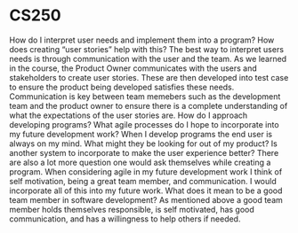 # CS250
How do I interpret user needs and implement them into a program? How does creating “user stories” help with this?
The best way to interpret users needs is through communication with the user and the team. As we learned in the course, the Product Owner communicates with the users and stakeholders to create user stories. These are then developed into test case to ensure the product being developed satisfies these needs. Communication is key between team memebers such as the development team and the product owner to ensure there is a complete understanding of what the expectations of the user stories are. 
How do I approach developing programs? What agile processes do I hope to incorporate into my future development work?
When I develop programs the end user is always on my mind. What might they be looking for out of my product? Is another system to incorporate to make the user experience better? There are also a lot more question one would ask themselves while creating a program. When considering agile in my future development work I think of self motivation, being a great team member, and communication. I would incorporate all of this into my future work. 
What does it mean to be a good team member in software development?
As mentioned above a good team member holds themselves responsible, is self motivated, has good communication, and has a willingness to help others if needed.  
